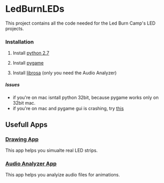 # LedBurnLEDs

This project contains all the code needed for the Led Burn Camp's LED projects.


### Installation

1. Install [python 2.7](https://www.python.org/download/releases/python-2712)

2. Install [pygame](http://www.pygame.org/download.shtml)

3. Install [librosa](https://github.com/librosa/librosa) (only you need the Audio Analyzer)

##### Issues
- if you're on mac isntall python 32bit, because pygame works only on 32bit mac.
- if you're on mac and pygame gui is crashing, try [this](http://stackoverflow.com/a/37235340)



## Usefull Apps

### [Drawing App](Simulator/DrawingApp)
This app helps you simualte real LED strips.

### [Audio Analyzer App](AudioAnalysis)
This app helps you analyize audio files for animations.
